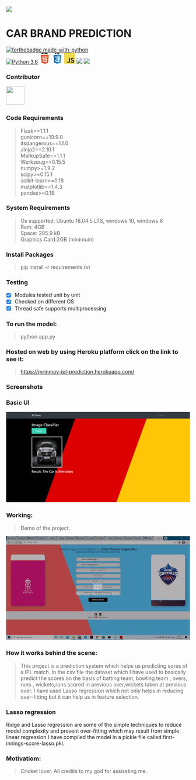 <img src="https://img.indianautosblog.com/resize/750x-/2019/10/05/2020-audi-rs-6-avant-vega-yellow-3-4eee.jpg">

# CAR BRAND PREDICTION

[![forthebadge made-with-python](http://ForTheBadge.com/images/badges/made-with-python.svg)](https://www.python.org/)                 
[![Python 3.6](https://img.shields.io/badge/python-3.6-blue.svg)](https://www.python.org/downloads/release/python-360/) 
<code><img height="30" src="https://raw.githubusercontent.com/github/explore/80688e429a7d4ef2fca1e82350fe8e3517d3494d/topics/html/html.png"></code>
<code><img height="30" src="https://raw.githubusercontent.com/github/explore/80688e429a7d4ef2fca1e82350fe8e3517d3494d/topics/css/css.png"></code>
<code><img height="30" src="https://raw.githubusercontent.com/github/explore/80688e429a7d4ef2fca1e82350fe8e3517d3494d/topics/javascript/javascript.png"></code>
<code><img height="30" src="https://github.com/tomchen/stack-icons/raw/master/logos/bootstrap.svg"></code>
<code><img height="30" src="https://symbols.getvecta.com/stencil_80/56_flask.3a79b5a056.jpg"></code>

### Contributor
<a href="https://github.com/argho28"><img src="https://avatars3.githubusercontent.com/u/54744863?s=400&v=4" height="50px" width="50px" alt=""/></a>



### Code Requirements
> Flask==1.1.1</br>
> gunicorn==19.9.0</br>
> itsdangerous==1.1.0</br>
> Jinja2==2.10.1</br>
> MarkupSafe==1.1.1</br>
> Werkzeug==0.15.5</br>
> numpy>=1.9.2</br>
> scipy>=0.15.1</br>
> scikit-learn>=0.18</br>
> matplotlib>=1.4.3</br>
> pandas>=0.19</br>

### System Requirements
> Os supported: Ubuntu 18.04.5 LTS, windows 10, windows 8</br>
> Ram: 4GB</br>
> Space: 205.9 kB</br>
> Graphics Card:2GB (minimum)</br>

### Install Packages
> pip install -r requirements.txt

### Testing
- [x]  Modules tested unit by unit
- [x]  Checked on different OS
- [x]  Thread safe supports multiprocessing

### To run the model:
> python app.py

### Hosted on web by using Heroku platform click on the link to see it:
> https://mrinmoy-ipl-prediction.herokuapp.com/

### Screenshots

### Basic UI
<img src="https://github.com/Mrinmoy-Aus/Deep-Learning_Car_Brand_Classification/blob/main/ui.png">

### Working:
> Demo of the project.
<img src="https://github.com/Mrinmoy-Aus/IPL_PREDICTION/blob/main/working.gif">

### How it works behind the scene:
> This project is a prediction system which helps us predicting sores of a IPL match. In the csv file the dataset which I have used to basically predict the scores on the basis of batting team, bowling team , overs, runs , wickets,runs scored in previous over,wickets taken at previous over. I have used Lasso regression which not only helps in reducing over-fitting but it can help us in feature selection.

### Lasso regression
Ridge and Lasso regression are some of the simple techniques to reduce model complexity and prevent over-fitting which may result from simple linear regression.I have compiled the model in a pickle file called first-innings-score-lasso.pkl.

### Motivatiom:
> Cricket lover. All credits to my god for assissting me.
